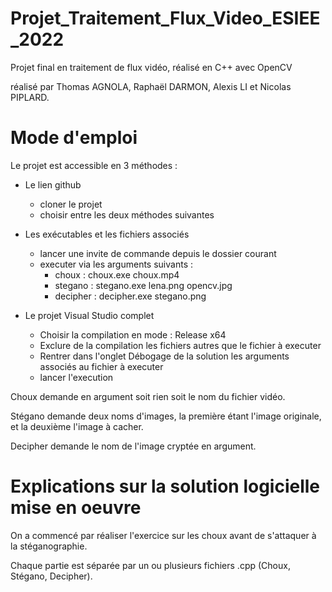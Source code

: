 # Projet_Traitement_Flux_Video_ESIEE_2022
Projet final en traitement de flux vidéo, réalisé en C++ avec OpenCV

réalisé par Thomas AGNOLA, Raphaël DARMON, Alexis LI et Nicolas PIPLARD.

Mode d'emploi
==========================
Le projet est accessible en 3 méthodes :

- Le lien github
	- cloner le projet
	- choisir entre les deux méthodes suivantes

- Les exécutables et les fichiers associés
	- lancer une invite de commande depuis le dossier courant
	- executer via les arguments suivants :
		- choux : choux.exe choux.mp4
		- stegano : stegano.exe lena.png opencv.jpg
		- decipher : decipher.exe stegano.png

- Le projet Visual Studio complet
	- Choisir la compilation en mode : Release x64
	- Exclure de la compilation les fichiers autres que le fichier à executer
	- Rentrer dans l'onglet Débogage de la solution les arguments associés au fichier à executer
	- lancer l'execution


Choux demande en argument soit rien soit le nom du fichier vidéo.

Stégano demande deux noms d'images, la première étant l'image originale, et la deuxième l'image à cacher.

Decipher demande le nom de l'image cryptée en argument.


Explications sur la solution logicielle mise en oeuvre
==========================

On a commencé par réaliser l'exercice sur les choux avant de s'attaquer à la stéganographie.

Chaque partie est séparée par un ou plusieurs fichiers .cpp (Choux, Stégano, Decipher).
